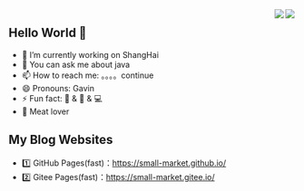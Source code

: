 <a href="https://github.com/Small-market/">
  <img align="right" src="https://github-readme-stats.vercel.app/api?username=Small-market&theme=algolia&count_private=true&show_icons=true" />
</a>

<a href="https://github.com/Small-market/">
  <img align="right" src="https://github-readme-stats.vercel.app/api/top-langs/?username=Small-market&layout=compact" />
</a>

## Hello World 👋

- 🔭 I’m currently working on ShangHai
- 💬 You can ask me about java
- 📫 How to reach me: 。。。。continue
- 😄 Pronouns: Gavin
- ⚡ Fun fact: 🏀 & 🏃‍ & 💻
- :meat_on_bone: Meat lover
  
## My Blog Websites

- 1️⃣ GitHub Pages(fast)：<https://small-market.github.io/>
- 2️⃣ Gitee Pages(fast)：<https://small-market.gitee.io/>
